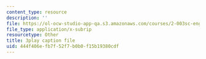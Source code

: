 ```yaml
---
content_type: resource
description: ''
file: https://ol-ocw-studio-app-qa.s3.amazonaws.com/courses/2-003sc-engineering-dynamics-fall-2011/444f406efb7f52f7b0b0f15b19380cdf_GUvoVvXwoOQ.vtt
file_type: application/x-subrip
resourcetype: Other
title: 3play caption file
uid: 444f406e-fb7f-52f7-b0b0-f15b19380cdf
---
```

